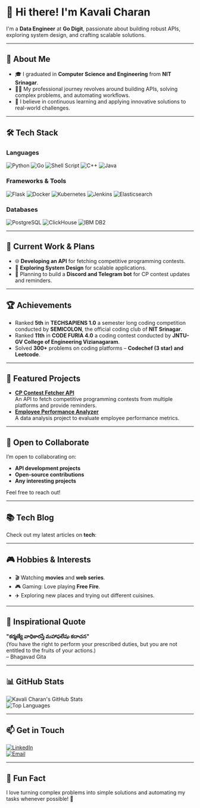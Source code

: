 # 👋 Hi there! I'm Kavali Charan  

I'm a **Data Engineer** at **Go Digit**, passionate about building robust APIs, exploring system design, and crafting scalable solutions.  

---

## 📝 About Me  

- 🎓 I graduated in **Computer Science and Engineering** from **NIT Srinagar**.  
- 👨‍💻 My professional journey revolves around building APIs, solving complex problems, and automating workflows.  
- 🎯 I believe in continuous learning and applying innovative solutions to real-world challenges.  

---

## 🛠️ Tech Stack  

### **Languages**  
![Python](https://img.shields.io/badge/-Python-3776AB?style=flat&logo=python&logoColor=white)  ![Go](https://img.shields.io/badge/-Go-00ADD8?style=flat&logo=go&logoColor=white)  ![Shell Script](https://img.shields.io/badge/-Shell_Script-4EAA25?style=flat&logo=gnu-bash&logoColor=white)  ![C++](https://img.shields.io/badge/-C++-00599C?style=flat&logo=cplusplus&logoColor=white)  ![Java](https://img.shields.io/badge/-Java-007396?style=flat&logo=java&logoColor=white)  

### **Frameworks & Tools**  
![Flask](https://img.shields.io/badge/-Flask-000000?style=flat&logo=flask&logoColor=white) ![Docker](https://img.shields.io/badge/-Docker-2496ED?style=flat&logo=docker&logoColor=white)  ![Kubernetes](https://img.shields.io/badge/-Kubernetes-326CE5?style=flat&logo=kubernetes&logoColor=white)  ![Jenkins](https://img.shields.io/badge/-Jenkins-D24939?style=flat&logo=jenkins&logoColor=white)  ![Elasticsearch](https://img.shields.io/badge/-Elasticsearch-005571?style=flat&logo=elasticsearch&logoColor=white)  

### **Databases**  
![PostgreSQL](https://img.shields.io/badge/-PostgreSQL-336791?style=flat&logo=postgresql&logoColor=white)  ![ClickHouse](https://img.shields.io/badge/-ClickHouse-F4DB4F?style=flat&logo=clickhouse&logoColor=black)  ![IBM DB2](https://img.shields.io/badge/-IBM_DB2-052FAD?style=flat&logo=ibm&logoColor=white)  

---

## 🚀 Current Work & Plans  

- 🌐 **Developing an API** for fetching competitive programming contests.  
- 🤔 **Exploring System Design** for scalable applications.  
- 🤖 Planning to build a **Discord and Telegram bot** for CP contest updates and reminders.  

---

## 🏆 Achievements  

- Ranked **5th** in **TECHSAPIENS 1.0** a semester long coding competition conducted by **SEMICOLON**, the official coding club of **NIT Srinagar**.  
- Ranked **11th** in **CODE FURIA 4.0** a coding contest conducted by **JNTU-GV College of Engineering Vizianagaram**.  
- Solved **300+** problems on coding platforms – **Codechef (3 star) and Leetcode**.  

---

## 🌟 Featured Projects  

- [**CP Contest Fetcher API**](https://github.com/charankavali23/contest-fetcher)  
  An API to fetch competitive programming contests from multiple platforms and provide reminders.  
- [**Employee Performance Analyzer**](https://github.com/charankavali23/employee-analyzer)  
  A data analysis project to evaluate employee performance metrics.  

---

## 🎯 Open to Collaborate  

I’m open to collaborating on:  
- **API development projects**  
- **Open-source contributions**  
- **Any interesting projects**  

Feel free to reach out!  

---

## 📚 Tech Blog  

Check out my latest articles on **tech**:  

<!-- - [Building Scalable APIs](https://yourbloglink.com/scalable-apis)   -->

---

## 🎮 Hobbies & Interests  

- 🎬 Watching **movies** and **web series**.  
- 🎮 Gaming: Love playing **Free Fire**.  
- ✈️ Exploring new places and trying out different cuisines.  

---

## 💬 Inspirational Quote  

**"కర్మణ్యే వాధికారస్తే మహాఫలేషు కదాచన"**  
(You have the right to perform your prescribed duties, but you are not entitled to the fruits of your actions.)  
– Bhagavad Gita  

---

## 📊 GitHub Stats  

![Kavali Charan's GitHub Stats](https://github-readme-stats.vercel.app/api?username=charankavali23&show_icons=true&theme=radical)  
![Top Languages](https://github-readme-stats.vercel.app/api/top-langs/?username=charankavali23&layout=compact&theme=radical)  

---

## 📫 Get in Touch  

[![LinkedIn](https://img.shields.io/badge/-LinkedIn-0A66C2?style=flat&logo=linkedin&logoColor=white)](https://linkedin.com/in/charankavali23)  
[![Email](https://img.shields.io/badge/-Email-D14836?style=flat&logo=gmail&logoColor=white)](mailto:charankavali2309@gmail.com)  

---

## 🎉 Fun Fact  

I love turning complex problems into simple solutions and automating my tasks whenever possible! 🚀  
